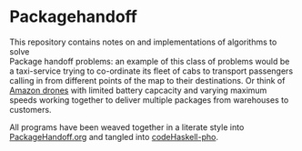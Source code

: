 # Packagehandoff

This repository contains notes on and implementations of algorithms to solve  
Package handoff problems: an example of this class of problems would be a taxi-service trying to co-ordinate its fleet of cabs to transport passengers calling in from different points of the map to their destinations. Or think of [Amazon drones](https://www.youtube.com/watch?v=gFj5SCdSYQg) with limited battery capcacity and varying maximum speeds working together to deliver multiple packages from warehouses to customers.

All programs have been weaved together in a literate style into
[PackageHandoff.org](https://github.com/gtelang/packagehandoff/blob/master/PackageHandoff.org) and tangled into [codeHaskell-pho](https://github.com/gtelang/packagehandoff/tree/master/codeHaskell-pho). 

